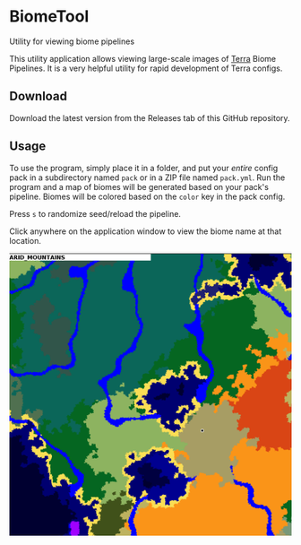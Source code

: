 # BiomeTool
Utility for viewing biome pipelines

This utility application allows viewing large-scale images of [Terra](https://github.com/PolyhedralDev/Terra)
Biome Pipelines. It is a very helpful utility for rapid development of Terra configs.

## Download
Download the latest version from the Releases tab of this GitHub repository.

## Usage
To use the program, simply place it in a folder, and put your *entire* config pack in a
subdirectory named `pack` or in a ZIP file named `pack.yml`. Run the program and a map of
biomes will be generated based on your pack's pipeline. Biomes will be colored based on the
`color` key in the pack config.

Press `s` to randomize seed/reload the pipeline.

Click anywhere on the application window to view the biome name at that location.

![](./images/window.png)